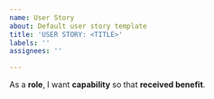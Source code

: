 ```yaml
---
name: User Story
about: Default user story template
title: 'USER STORY: <TITLE>'
labels: ''
assignees: ''

---
```


As a **role**, I want **capability** so that **received benefit**.
